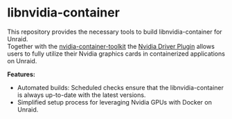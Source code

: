 # libnvidia-container

This repository provides the necessary tools to build libnvidia-container for Unraid.  
Together with the [nvidia-container-toolkit](https://github.com/unraid/nvidia-container-toolkit) the [Nvidia Driver Plugin](https://github.com/unraid/unraid-nvidia-driver) allows users to fully utilize their Nvidia graphics cards in containerized applications on Unraid.

**Features:**
- Automated builds: Scheduled checks ensure that the libnvidia-container is always up-to-date with the latest versions.
- Simplified setup process for leveraging Nvidia GPUs with Docker on Unraid.
